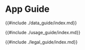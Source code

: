 # App Guide

{{#include ./data_guide/index.md}}

{{#include ./usage_guide/index.md}}

{{#include ./legal_guide/index.md}}
